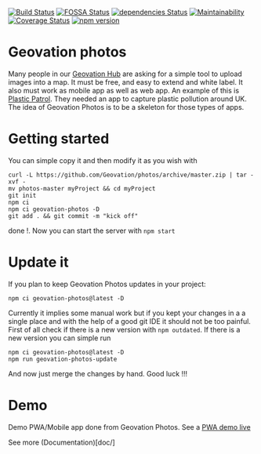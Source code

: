 [![Build Status](https://travis-ci.org/Geovation/photos.svg?branch=master)](https://travis-ci.org/Geovation/photos)
[![FOSSA Status](https://app.fossa.io/api/projects/git%2Bgithub.com%2FGeovation%2Fphotos.svg?type=shield)](https://app.fossa.io/projects/git%2Bgithub.com%2FGeovation%2Fphotos?ref=badge_shield)
[![dependencies Status](https://david-dm.org/geovation/photos/status.svg)](https://david-dm.org/geovation/photos)
[![Maintainability](https://api.codeclimate.com/v1/badges/f18dd7329321d93cbabb/maintainability)](https://codeclimate.com/github/Geovation/photos/maintainability)
[![Coverage Status](https://coveralls.io/repos/github/Geovation/photos/badge.svg)](https://coveralls.io/github/Geovation/photos)
[![npm version](https://badge.fury.io/js/geovation-photos.svg)](https://badge.fury.io/js/geovation-photos)

# Geovation photos
Many people in our [Geovation Hub](https://geovation.uk/hub) are asking for a simple tool to upload images into a map. It must be free, and easy to extend and white label. It also must work as mobile app as well as web app. An example of this is [Plastic Patrol](https://www.plasticpatrol.co.uk/). They needed an app to capture plastic pollution around UK.
The idea of Geovation Photos is to be a skeleton for those types of apps.

# Getting started
You can simple copy it and then modify it as you wish with
```
curl -L https://github.com/Geovation/photos/archive/master.zip | tar -xvf -
mv photos-master myProject && cd myProject
git init
npm ci
npm ci geovation-photos -D
git add . && git commit -m "kick off"
```

done !. Now you can start the server with ```npm start```


# Update it
If you plan to keep Geovation Photos updates in your project:
```
npm ci geovation-photos@latest -D
```

Currently it implies some manual work but if you kept your changes in a a single place and with the help of a good git IDE it should not be too painful. First of all check if there is a new version with ```npm outdated```. If there is a new version you can simple run
```
npm ci geovation-photos@latest -D
npm run geovation-photos-update
```
And now just merge the changes by hand. Good luck !!!

# Demo
Demo PWA/Mobile app done from Geovation Photos. See a [PWA demo live](https://photos-demo-d4b14.web.app)

See more (Documentation)[doc/]
